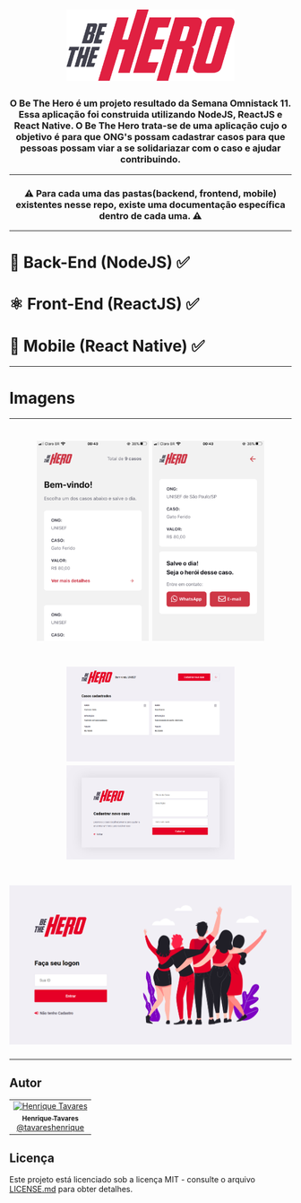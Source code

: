 <h1 align="center">
  <img alt="BeTheHero" title="BeTheHero" src="./frontend/src/assets/logo.svg" width="300px" />
</h1>

<h3 align="center">
  O Be The Hero é um projeto resultado da Semana Omnistack 11. Essa aplicação foi construida utilizando NodeJS, ReactJS e React Native. O Be The Hero trata-se de uma aplicação cujo o objetivo é para que ONG's possam cadastrar casos para que pessoas possam viar a se solidariazar com o caso e ajudar contribuindo.
</h3>

---

<h3 align="center">
  ⚠️ Para cada uma das pastas(backend, frontend, mobile) existentes nesse repo, existe uma documentação específica dentro de cada uma. ⚠️
</h3>

---

<h1>
  <a href="https://github.com/tavareshenrique/be-the-hero/tree/master/backend" style="text-decoration: none;" >
  💾 Back-End (NodeJS) ✅
  </a>
</h1>

<h1>
   <a href="https://github.com/tavareshenrique/be-the-hero/tree/master/frontend" style="text-decoration: none;">
  ⚛️ Front-End (ReactJS) ✅
  </a>
</h1>

<h1>
  <a href="https://github.com/tavareshenrique/be-the-hero/tree/master/mobile" style="text-decoration: none;">
  📱 Mobile (React Native) ✅
  </a>
</h1>

---

<h1>Imagens</h1>

---

<h1 align="center">
  <img alt="BeTheHero Mobile1" title="BeTheHero Mobile1" src="./assets/mobile1.PNG" width="200" />
  <img alt="BeTheHero Mobile2" title="BeTheHero Mobile2" src="./assets/mobile2.PNG" width="200" />
</h1>

<h1 align="center">
  <img alt="BeTheHero Web2" title="BeTheHero Web2" src="./assets/web2.png" width="300" />
  <img alt="BeTheHero Web3" title="BeTheHero Web3" src="./assets/web3.png" width="300" />

</h1>

<h1 align="center">
  <img alt="BeTheHero Web1" title="BeTheHero Web1" src="./assets/web1.png" width="600" />
</h1>

---

## Autor

<table>
  <tr>
    <td align="center">
      <a href="http://github.com/tavareshenrique/">
        <img src="https://avatars1.githubusercontent.com/u/27022914?v=4" width="100px;" alt="Henrique Tavares"/>
        <br />
        <sub>
          <b>Henrique Tavares</b>
        </sub>
       </a>
       <br />
       <a href="https://github.com/tavareshenrique/be-the-hero/commits?author=tavareshenrique" title="Code">@tavareshenrique</a>
    </td>
  </tr>
</table>

## Licença

Este projeto está licenciado sob a licença MIT - consulte o arquivo [LICENSE.md](https://github.com/tavareshenrique/be-the-hero/blob/master/LICENSE) para obter detalhes.
